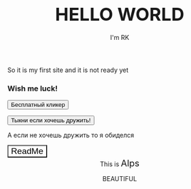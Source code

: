 <!Doctype html>
<html>
<head>
  <meta charset="utf-8">
  <title>Hello World "ALPS"</title>
  <style type="text/css">
  body {
      background: url(e:/Alps.jpg)no-repeat;
    -moz-background-size: 100%; /* Firefox 3.6+ */
    -webkit-background-size: 100%; /* Safari 3.1+ и Chrome 4.0+ */
    -o-background-size: 100%; /* Opera 9.6+ */
    background-size: 100%; /* Современные браузеры */;
    }
    .link {
border-color: black;
background-color: rgba(0, 162, 255, 0);
color: black;
{ 
    margin: 0; /* Убираем отступы */
   }
   .parent {
    margin: 20%; /* Отступы вокруг элемента */
    background: cornsilk; /* Цвет фона */
    padding: 10px; /* Поля вокруг текста */
   } 
   .child {
    border: 3px solid black; /* Параметры рамки */
    padding: 10px; /* Поля вокруг текста */
    margin: 10px; /* Отступы вокруг */
   }
    }
  </style>
  </head>
  <body>
  <h1 align="center"><big><big>HELLO WORLD</big></big></h1>
    <header>
    I'm RK
    </header>
    <main>So it is my first site and it is not ready yet</main>
    <h3>Wish me luck!</h3>
    <button class="button">
      Бесплатный кликер
    </button>
   <p><button clas=button>
      Тыкни если хочешь дружить!
    </button></p>
    <p>А если не хочешь дружить то я обиделся</p>
    <a href="README.md">
      <big><big><big><button class="link" align="right"></big></big></big>
        <big><big>ReadMe</big></big>
      </button>
    </a>
      <div class="parent" align="center">
        <div class="child" align="center">
      This is <big><big>Alps</big></big>
    <p>BEAUTIFUL</p>
        </div>
      </div>
  </body>
  </html>


